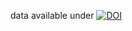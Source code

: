 data available under [![DOI](https://zenodo.org/badge/DOI/10.5281/zenodo.1158027.svg)](https://doi.org/10.5281/zenodo.1158027)
